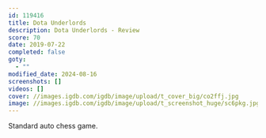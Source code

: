 ```yaml
---
id: 119416
title: Dota Underlords
description: Dota Underlords - Review
score: 70
date: 2019-07-22
completed: false
goty:
  - ""
modified_date: 2024-08-16
screenshots: []
videos: []
cover: //images.igdb.com/igdb/image/upload/t_cover_big/co2ffj.jpg
image: //images.igdb.com/igdb/image/upload/t_screenshot_huge/sc6pkg.jpg
---
```

Standard auto chess game.